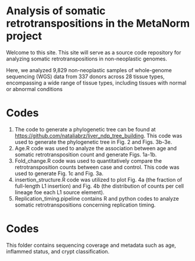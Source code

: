 # Analysis of somatic retrotranspositions in the MetaNorm project

Welcome to this site. This site will serve as a source code repository for analyzing somatic retrotranspositions in non-neoplastic genomes.

Here, we analyzed 9,829 non-neoplastic samples of whole-genome sequencing (WGS) data from 337 donors across 28 tissue types, encompassing a wide range of tissue types, including tissues with normal or abnormal conditions

# Codes


1. The code to generate a phylogenetic tree can be found at https://github.com/nataliabrz/liver_ndp_tree_building. This code was used to generate the phylogenetic tree in Fig. 2 and Figs. 3b-3e.
2. Age.R code was used to analyze the association between age and somatic retrotransposition count and generate Figs. 1a-1b.
3. Fold_change.R code was used to quantitatively compare the retrotransposition counts between case and control. This code was used to generate Fig. 1c and Fig. 3a.
4. insertion_structure.R code was utilized to plot Fig. 4a (the fraction of full-length L1 insertion) and Fig. 4b (the distribution of counts per cell lineage foe each L1 source element). 
5. Replication_timing.pipeline contains R and python codes to analyze somatic retrotranspositions concerning replication timing.

# Codes
This folder contains sequencing coverage and metadata such as age, inflammed status, and crypt classification.
